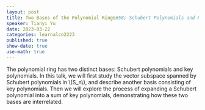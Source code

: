 ```yaml
---
layout: post
title: Two Bases of the Polynomial Ring&#58; Schubert Polynomials and Key Polynomials
speaker: Tianyi Yu
date: 2023-03-22
categories: learnalco2223
published: true
show-date: true
use-math: true
---
```

The polynomial ring has two distinct bases: Schubert polynomials and key polynomials. In this talk, we will first study the vector subspace spanned by Schubert polynomials in \\(S_n\\), and describe another basis consisting of key polynomials. Then we will explore the process of expanding a Schubert polynomial into a sum of key polynomials, demonstrating how these two bases are interrelated.